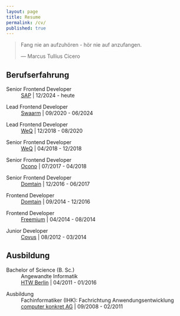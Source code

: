 ```yaml
---
layout: page
title: Resume
permalink: /cv/
published: true
---
```


> Fang nie an aufzuhören - hör nie auf anzufangen.
>
> — Marcus Tullius Cicero

## Berufserfahrung

<dl>
    <dt>Senior Frontend Developer</dt>
    <dd>
        <a href="https://www.sap.com" target="_blank">SAP</a> | 12/2024 - heute
    </dd>
</dl>

<dl>
    <dt>Lead Frontend Developer</dt>
    <dd>
        <a href="https://www.swaarm.com" target="_blank">Swaarm</a> | 09/2020 - 06/2024
    </dd>
</dl>

<dl>
    <dt>Lead Frontend Developer</dt>
    <dd>
        <a href="https://www.weq.com" target="_blank">WeQ</a> | 12/2018 - 08/2020
    </dd>
</dl>

<dl>
    <dt>Senior Frontend Developer</dt>
    <dd>
        <a href="https://www.weq.com" target="_blank">WeQ</a> | 04/2018 - 12/2018
    </dd>
</dl>

<dl>
    <dt>Senior Frontend Developer</dt>
    <dd>
      	<a href="http://www.ocono.com" target="_blank">Ocono</a> | 07/2017 - 04/2018
    </dd>
</dl>

<dl>
    <dt>Senior Frontend Developer</dt>
    <dd>
        <a href="http://www.covus.com" target="_blank">Domtain</a> | 12/2016 - 06/2017
    </dd>
</dl>

<dl>
    <dt>Frontend Developer</dt>
    <dd>
        <a href="http://www.covus.com" target="_blank">Domtain</a> | 09/2014 - 12/2016
    </dd>
</dl>

<dl>
    <dt>Frontend Developer</dt>
    <dd>
        <a href="http://www.covus.com" target="_blank">Freemium</a> | 04/2014 - 08/2014
    </dd>
</dl>

<dl>
    <dt>Junior Developer</dt>
    <dd>
        <a href="http://www.covus.com" target="_blank">Covus</a> | 08/2012 - 03/2014
    </dd>
</dl>

## Ausbildung

<dl>
    <dt>Bachelor of Science (B. Sc.)</dt>
    <dd>Angewandte Informatik</dd>
    <dd>
        <a href="http://www.htw-berlin.de" target="_blank">HTW Berlin</a> | 04/2011 - 01/2016
    </dd>
</dl>

<dl>
    <dt>Ausbildung</dt>
    <dd>Fachinformatiker (IHK): Fachrichtung Anwendungsentwicklung</dd>
    <dd>
        <a href="http://www.computer-konkret.de" target="_blank">computer konkret AG</a> | 09/2008 - 02/2011
    </dd>
</dl>

